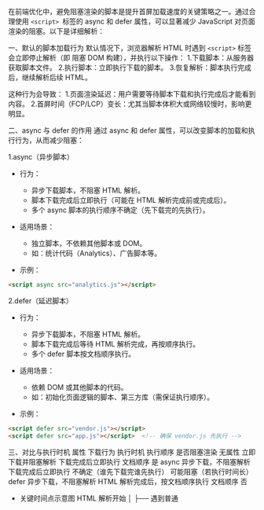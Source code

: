 
在前端优化中，避免阻塞渲染的脚本是提升首屏加载速度的关键策略之一。通过合理使用 `<script> `标签的 async 和 defer 属性，可以显著减少 JavaScript 对页面渲染的阻塞。以下是详细解析：

一、默认的脚本加载行为
默认情况下，浏览器解析 HTML 时遇到 `<script>` 标签会立即停止解析（即 阻塞 DOM 构建），并执行以下操作：
1.下载脚本：从服务器获取脚本文件。
2.执行脚本：立即执行下载的脚本。
3.恢复解析：脚本执行完成后，继续解析后续 HTML。

这种行为会导致：
1.页面渲染延迟：用户需要等待脚本下载和执行完成后才能看到内容。
2.首屏时间（FCP/LCP）变长：尤其当脚本体积大或网络较慢时，影响更明显。


二、async 与 defer 的作用
通过 async 和 defer 属性，可以改变脚本的加载和执行行为，从而减少阻塞：

1.async（异步脚本）
- 行为：
  - 异步下载脚本，不阻塞 HTML 解析。
  - 脚本下载完成后立即执行（可能在 HTML 解析完成前或完成后）。
  - 多个 async 脚本的执行顺序不确定（先下载完的先执行）。

- 适用场景：
  - 独立脚本，不依赖其他脚本或 DOM。
  - 如：统计代码（Analytics）、广告脚本等。

- 示例：
```html
<script async src="analytics.js"></script>
```

2.defer（延迟脚本）
- 行为：
  - 异步下载脚本，不阻塞 HTML 解析。
  - 脚本下载完成后等待 HTML 解析完成，再按顺序执行。
  - 多个 defer 脚本按文档顺序执行。

- 适用场景：
  - 依赖 DOM 或其他脚本的代码。
  - 如：初始化页面逻辑的脚本、第三方库（需保证执行顺序）。

- 示例：
```html
<script defer src="vendor.js"></script>
<script defer src="app.js"></script>  <!-- 确保 vendor.js 先执行 -->
```

三、对比与执行时机
属性	  下载行为	        执行时机	                执行顺序	          是否阻塞渲染
无属性	立即下载并阻塞解析	下载完成后立即执行	        文档顺序	是
async	 异步下载，不阻塞解析	下载完成后立即执行	        不确定（谁先下载完谁先执行）	可能阻塞（若执行时间长）
defer	 异步下载，不阻塞解析	HTML 解析完成后，按文档顺序执行	文档顺序	            否

- 关键时间点示意图
HTML 解析开始
│
├── 遇到普通 <script>       → 阻塞解析，下载并执行 → 恢复解析
│
├── 遇到 <script async>     → 异步下载，下载完成后立即执行（可能中断解析）
│
├── 遇到 <script defer>     → 异步下载，延迟到 HTML 解析完成后执行
│
└── HTML 解析完成 → 触发 DOMContentLoaded 事件 → 执行所有 defer 脚本 → 触发 load 事件

四、最佳实践与注意事项
1.优先使用 defer：
  - 适用于大多数需要操作 DOM 或有依赖关系的脚本，确保执行顺序且不阻塞渲染。
2.谨慎使用 async：
  - 仅用于完全独立且无需等待 DOM 或其他脚本的代码（如监控脚本）。
3.内联脚本的优化：
  - 内联脚本（无 src 的 `<script>`）无法使用 async/defer，建议将其移至页面底部或异步加载。
4.动态脚本加载：
  - 通过 JavaScript 动态创建 `<script>` 标签并插入 DOM，默认行为类似 async，可手动设置为 defer：

```js
const script = document.createElement('script');
script.src = 'app.js';
script.defer = true; // 设置为 defer 行为
document.head.appendChild(script);
```

5.模块化脚本（ES6 Modules）：
  - 使用 type="module" 的脚本默认具有 defer 行为，但可通过 async 覆盖：
```html
<script type="module" src="app.js"></script>        <!-- 等效于 defer -->
<script type="module" async src="analytics.js"></script> <!-- 等效于 async -->
```

五、实际优化案例
假设页面有以下脚本：
```html
<script src="heavy-library.js"></script> <!-- 大型库，阻塞渲染 -->
<script src="main.js"></script>          <!-- 依赖 heavy-library.js -->
```

- 优化步骤：

1.添加 defer 到所有脚本，确保按顺序执行且不阻塞：
```html
<script defer src="heavy-library.js"></script>
<script defer src="main.js"></script>
```

2.若 heavy-library.js 无需立即执行，可进一步使用 async（需确保无依赖）：

```html
<script async src="heavy-library.js"></script>
<script defer src="main.js"></script> <!-- 需确保 heavy-library.js 已加载 -->
```

六、验证与监控
使用工具验证优化效果：
- Lighthouse：检查“减少阻塞渲染的资源”建议。
- Chrome DevTools → Network 面板：观察脚本加载时序。
- Performance 面板：分析主线程是否被脚本执行阻塞。




































